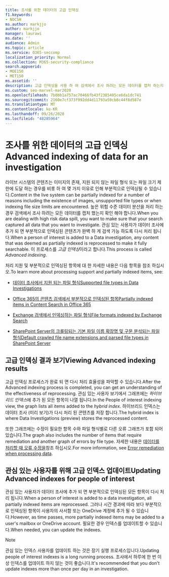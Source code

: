 ```yaml
---
title: 조사를 위한 데이터의 고급 인덱싱
f1.keywords:
- NOCSH
ms.author: markjjo
author: markjjo
manager: laurawi
ms.date: ''
audience: Admin
ms.topic: article
ms.service: O365-seccomp
localization_priority: Normal
ms.collection: M365-security-compliance
search.appverid:
- MOE150
- MET150
ms.assetid: ''
description: 고급 인덱싱을 사용 하 여 검색에서 조사 하려는 모든 데이터를 캡처 하는지 확인 하는 방법을 알아봅니다.
ms.custom: seo-marvel-mar2020
ms.openlocfilehash: 7b0bb1a757ac70466fb43f2385485ce6da1dc741
ms.sourcegitcommit: 2160e7cf373f992dd4d11793a59cb8c44f8d587e
ms.translationtype: MT
ms.contentlocale: ko-KR
ms.lasthandoff: 09/26/2020
ms.locfileid: "48285964"
---
```

# <a name="advanced-indexing-of-data-for-an-investigation"></a><span data-ttu-id="87406-103">조사를 위한 데이터의 고급 인덱싱</span><span class="sxs-lookup"><span data-stu-id="87406-103">Advanced indexing of data for an investigation</span></span>

<span data-ttu-id="87406-104">라이브 시스템의 콘텐츠는 이미지의 존재, 지원 되지 않는 파일 형식 또는 파일 크기 제한에 도달 하는 경우를 비롯 하 여 몇 가지 이유로 인해 부분적으로 인덱싱될 수 있습니다.</span><span class="sxs-lookup"><span data-stu-id="87406-104">Content in the live system can be partially indexed for a number of reasons including the existence of images, unsupported file types or when indexing file size limits are encountered.</span></span> <span data-ttu-id="87406-105">높은 위험 수준 데이터 분산을 처리 하는 경우 검색에서 조사 하려는 모든 데이터를 캡처 했는지 확인 해야 합니다.</span><span class="sxs-lookup"><span data-stu-id="87406-105">When you are dealing with high risk data spill, you want to make sure that your search captured all data that you want to investigate.</span></span> <span data-ttu-id="87406-106">관심 있는 사용자가 데이터 조사에 추가 되 면 부분적으로 인덱싱된 콘텐츠가 완벽 하 게 검색 가능 하도록 다시 처리 됩니다.</span><span class="sxs-lookup"><span data-stu-id="87406-106">When a person of interest is added to a Data investigation, any content that was deemed as partially indexed is reprocessed to make it fully searchable.</span></span> <span data-ttu-id="87406-107">이 프로세스를 *고급 인덱싱*이라고 합니다.</span><span class="sxs-lookup"><span data-stu-id="87406-107">This process is called *Advanced indexing*.</span></span> 

<span data-ttu-id="87406-108">처리 지원 및 부분적으로 인덱싱된 항목에 대 한 자세한 내용은 다음 항목을 참조 하십시오.</span><span class="sxs-lookup"><span data-stu-id="87406-108">To learn more about processing support and partially indexed items, see:</span></span>

- [<span data-ttu-id="87406-109">데이터 조사에서 지원 되는 파일 형식</span><span class="sxs-lookup"><span data-stu-id="87406-109">Supported file types in Data Investigations</span></span>](supported-filetypes-datainvestigations.md)

- [<span data-ttu-id="87406-110">Office 365의 콘텐츠 검색에서 부분적으로 인덱싱된 항목</span><span class="sxs-lookup"><span data-stu-id="87406-110">Partially indexed items in Content Search in Office 365</span></span>](partially-indexed-items-in-content-search.md)

- [<span data-ttu-id="87406-111">Exchange 검색에서 인덱싱하는 파일 형식</span><span class="sxs-lookup"><span data-stu-id="87406-111">File formats indexed by Exchange Search</span></span>](https://docs.microsoft.com/exchange/file-formats-indexed-by-exchange-search-exchange-2013-help)

- [<span data-ttu-id="87406-112">SharePoint Server의 크롤링되는 기본 파일 이름 확장명 및 구문 분석되는 파일 형식</span><span class="sxs-lookup"><span data-stu-id="87406-112">Default crawled file name extensions and parsed file types in SharePoint Server</span></span>](https://docs.microsoft.com/SharePoint/technical-reference/default-crawled-file-name-extensions-and-parsed-file-types)

## <a name="viewing-advanced-indexing-results"></a><span data-ttu-id="87406-113">고급 인덱싱 결과 보기</span><span class="sxs-lookup"><span data-stu-id="87406-113">Viewing Advanced indexing results</span></span>

<span data-ttu-id="87406-114">고급 인덱싱 프로세스가 완료 되 면 다시 처리 효율성을 파악할 수 있습니다.</span><span class="sxs-lookup"><span data-stu-id="87406-114">After the Advanced indexing process is completed, you can get an understanding of the effectiveness of reprocessing.</span></span>  <span data-ttu-id="87406-115">관심 있는 사용자 보기에서 그래프에는 *하이브리드 인덱스*에 추가 된 모든 항목이 나열 됩니다.</span><span class="sxs-lookup"><span data-stu-id="87406-115">In the People of interest indexing view, the graph lists all items added to the *hybrid index*.</span></span>  <span data-ttu-id="87406-116">하이브리드 인덱스는 데이터 조사 (미리 보기)가 다시 처리 된 콘텐츠를 저장 합니다.</span><span class="sxs-lookup"><span data-stu-id="87406-116">The hybrid index is where Data Investigations (preview) stores the reprocessed content.</span></span>

<span data-ttu-id="87406-117">또한 그래프에는 수정이 필요한 항목 수와 파일 형식별로 다른 오류 그래프가 포함 되어 있습니다.</span><span class="sxs-lookup"><span data-stu-id="87406-117">The graph also includes the number of items that require remediation and another graph of errors by file type.</span></span> <span data-ttu-id="87406-118">자세한 내용은 [데이터를 처리할 때 오류 수정을](error-remediation.md)참조 하십시오.</span><span class="sxs-lookup"><span data-stu-id="87406-118">For more information, see [Error remediation when processing data](error-remediation.md).</span></span>

## <a name="updating-advanced-indexes-for-people-of-interest"></a><span data-ttu-id="87406-119">관심 있는 사용자를 위해 고급 인덱스 업데이트</span><span class="sxs-lookup"><span data-stu-id="87406-119">Updating Advanced indexes for people of interest</span></span>

<span data-ttu-id="87406-120">관심 있는 사용자가 데이터 조사에 추가 되 면 부분적으로 인덱싱된 모든 항목이 다시 처리 됩니다.</span><span class="sxs-lookup"><span data-stu-id="87406-120">When a person of interest is added to a data investigation, all partially indexed items are reprocessed.</span></span> <span data-ttu-id="87406-121">그러나 시간 경과에 따라 보다 부분적으로 인덱싱된 항목이 사용자의 사서함 또는 OneDrive 계정에 추가 될 수 있습니다.</span><span class="sxs-lookup"><span data-stu-id="87406-121">However, as time passes, more partially indexed items may be added to a user's mailbox or OneDrive account.</span></span>  <span data-ttu-id="87406-122">필요한 경우 인덱스를 업데이트할 수 있습니다.</span><span class="sxs-lookup"><span data-stu-id="87406-122">When needed, you can update the indexes.</span></span>

> [!NOTE]
> <span data-ttu-id="87406-123">관심 있는 인덱스 사용자를 업데이트 하는 것은 장기 실행 프로세스입니다.</span><span class="sxs-lookup"><span data-stu-id="87406-123">Updating people of interest indexes is a long running process.</span></span> <span data-ttu-id="87406-124">조사에서 하루에 한 번 이상 인덱스를 업데이트 하지 않는 것이 좋습니다.</span><span class="sxs-lookup"><span data-stu-id="87406-124">It's recommended that you don't update indexes more than once per day in an investigation.</span></span>
